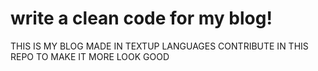 # write a clean code for my blog!
THIS IS MY BLOG MADE IN TEXTUP LANGUAGES 
CONTRIBUTE IN THIS REPO TO MAKE IT MORE LOOK GOOD
